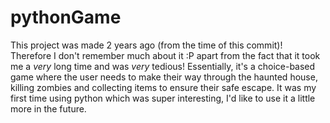 # pythonGame
This project was made 2 years ago (from the time of this commit)! Therefore I don't remember much about it :P apart from the fact that it took me a *very* long time and was *very* tedious!
Essentially, it's a choice-based game where the user needs to make their way through the haunted house, killing zombies and collecting items to ensure their safe escape. It was my first time using python which was super interesting, I'd like to use it a little more in the future. 
